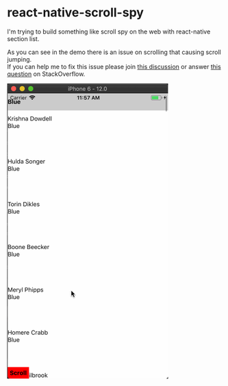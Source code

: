 # react-native-scroll-spy
I'm trying to build something like scroll spy on the web with react-native section list.

As you can see in the demo there is an issue on scrolling that causing scroll jumping.
<br>If you can help me to fix this issue please join [this discussion](https://github.com/facebook/react-native/issues/22809) or answer [this question](https://stackoverflow.com/questions/53964303/after-calling-scrolltolocation-method-of-sectionlist-scroll-is-jumping) on StackOverflow.

![StretchyBatman](/demo.gif)